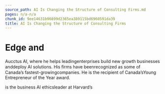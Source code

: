 ```yaml
---
source_path: AI Is Changing the Structure of Consulting Firms.md
pages: n/a-n/a
chunk_id: 9ee14631b96899d2365ea389115bd6960591da39
title: AI Is Changing the Structure of Consulting Firms
---
```

# Edge and

Aucctus AI, where he helps leadingenterprises build new growth businesses anddeploy AI solutions. His ﬁrms have beenrecognized as some of Canada’s fastest-growingcompanies. He is the recipient of Canada’sYoung Entrepreneur of the Year award.

is the business AI ethicsleader at Harvard’s
